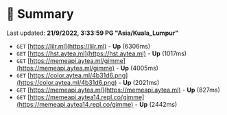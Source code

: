 # 📖 Summary
Last updated: **21/9/2022, 3:33:59 PG "Asia/Kuala_Lumpur"**

- `GET` [https://lilr.ml](https://lilr.ml) - **Up** (6306ms)
- `GET` [https://hst.aytea.ml](https://hst.aytea.ml) - **Up** (1017ms)
- `GET` [https://memeapi.aytea.ml/gimme](https://memeapi.aytea.ml/gimme) - **Up** (4005ms)
- `GET` [https://color.aytea.ml/4b31d6.png](https://color.aytea.ml/4b31d6.png) - **Up** (2021ms)
- `GET` [https://memeapi.aytea.ml](https://memeapi.aytea.ml) - **Up** (827ms)
- `GET` [https://memeapi.aytea14.repl.co/gimme](https://memeapi.aytea14.repl.co/gimme) - **Up** (2442ms)
